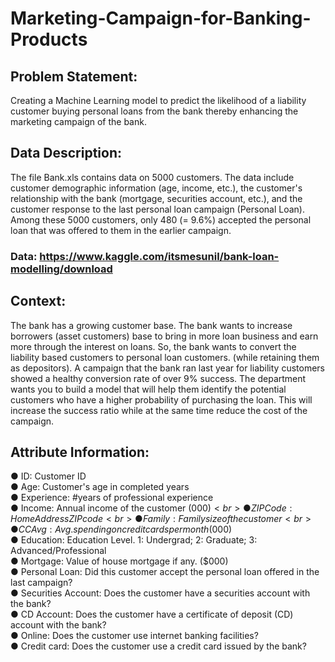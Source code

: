 # Marketing-Campaign-for-Banking-Products

## Problem Statement:
Creating a Machine Learning model to predict the likelihood of a liability customer buying personal loans from the bank thereby enhancing the marketing campaign of the bank.

## Data Description:
The file Bank.xls contains data on 5000 customers. The data include customer demographic information (age, income, etc.), the customer's relationship with the bank (mortgage, securities account, etc.), and the customer response to the last personal loan campaign (Personal Loan).
Among these 5000 customers, only 480 (= 9.6%) accepted the personal loan that was offered to them in the earlier campaign.
### Data: https://www.kaggle.com/itsmesunil/bank-loan-modelling/download

## Context:
The bank has a growing customer base. The bank wants to increase borrowers (asset customers) base to bring in more loan business and earn more through the interest on loans. So, the bank wants to convert the liability based customers to personal loan customers. (while retaining them as depositors). A campaign that the bank ran last year for liability customers showed a healthy conversion rate of over 9% success. The department wants you to build a model that will help them identify the potential customers who have a higher probability of purchasing the loan. This will increase the success ratio while at the same time reduce the cost of the campaign.

## Attribute Information:
● ID: Customer ID<br>
● Age: Customer's age in completed years<br>
● Experience: #years of professional experience<br>
● Income: Annual income of the customer ($000)<br>
● ZIP Code: Home Address ZIP code<br>
● Family: Family size of the customer<br>
● CCAvg: Avg. spending on credit cards per month ($000)<br>
● Education: Education Level. 1: Undergrad; 2: Graduate; 3: Advanced/Professional<br>
● Mortgage: Value of house mortgage if any. ($000)<br>
● Personal Loan: Did this customer accept the personal loan offered in the last campaign?<br>
● Securities Account: Does the customer have a securities account with the bank?<br>
● CD Account: Does the customer have a certificate of deposit (CD) account with the bank?<br>
● Online: Does the customer use internet banking facilities?<br>
● Credit card: Does the customer use a credit card issued by the bank?<br>
